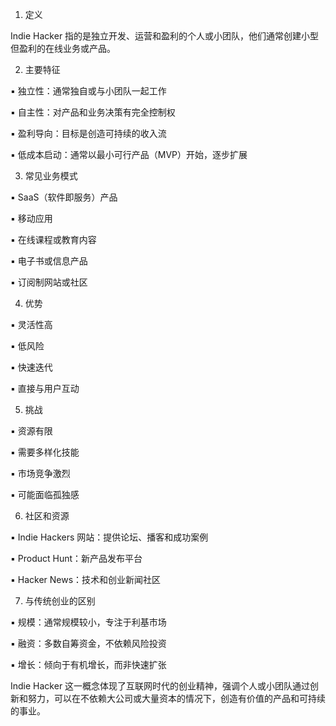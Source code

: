 
1. 定义

Indie Hacker 指的是独立开发、运营和盈利的个人或小团队，他们通常创建小型但盈利的在线业务或产品。

2. 主要特征

▪ 独立性：通常独自或与小团队一起工作

▪ 自主性：对产品和业务决策有完全控制权

▪ 盈利导向：目标是创造可持续的收入流

▪ 低成本启动：通常以最小可行产品（MVP）开始，逐步扩展

3. 常见业务模式

▪ SaaS（软件即服务）产品

▪ 移动应用

▪ 在线课程或教育内容

▪ 电子书或信息产品

▪ 订阅制网站或社区

4. 优势

▪ 灵活性高

▪ 低风险

▪ 快速迭代

▪ 直接与用户互动

5. 挑战

▪ 资源有限

▪ 需要多样化技能

▪ 市场竞争激烈

▪ 可能面临孤独感

6. 社区和资源

▪ Indie Hackers 网站：提供论坛、播客和成功案例

▪ Product Hunt：新产品发布平台

▪ Hacker News：技术和创业新闻社区

7. 与传统创业的区别

▪ 规模：通常规模较小，专注于利基市场

▪ 融资：多数自筹资金，不依赖风险投资

▪ 增长：倾向于有机增长，而非快速扩张

Indie Hacker 这一概念体现了互联网时代的创业精神，强调个人或小团队通过创新和努力，可以在不依赖大公司或大量资本的情况下，创造有价值的产品和可持续的事业。